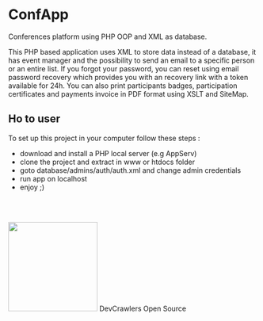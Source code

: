 # ConfApp
Conferences platform using PHP OOP and XML as database.

This PHP based application uses XML to store data instead of a database, it has event manager and the possibility to send an email to a specific person or an entire list.
If you forgot your password, you can reset using email password recovery which provides you with an recovery link with a token available for 24h.
You can also print participants badges, participation certificates and payments invoice in PDF format using XSLT and SiteMap.

## Ho to user

To set up this project in your computer follow these steps :
  - download and install a PHP local server (e.g AppServ)
  - clone the project and extract in www or htdocs folder
  - goto database/admins/auth/auth.xml and change admin credentials
  - run app on localhost
  - enjoy ;)
  
  <br><br>
  
  <img src="https://devcrawlers.com/img/logo.png" width='180' />
  DevCrawlers Open Source

